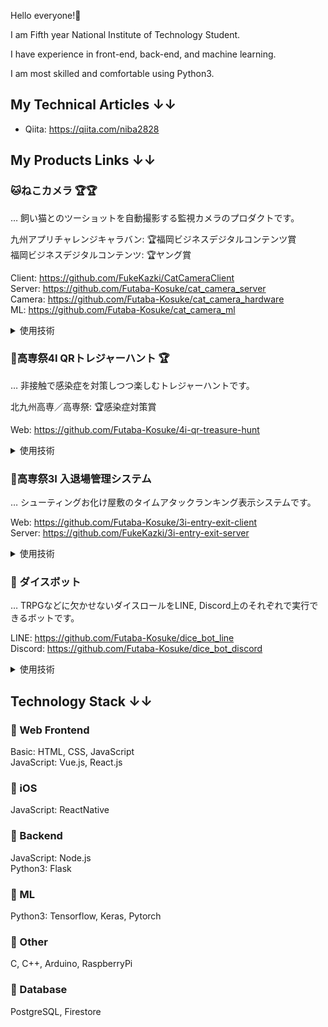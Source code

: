 Hello everyone!🚀  

I am Fifth year National Institute of Technology Student.  

I have experience in front-end, back-end, and machine learning.  

I am most skilled and comfortable using Python3.  

## My Technical Articles ↓↓

- Qiita: https://qiita.com/niba2828

## My Products Links ↓↓

### **🐱ねこカメラ 🏆🏆**
… 飼い猫とのツーショットを自動撮影する監視カメラのプロダクトです。  

九州アプリチャレンジキャラバン: 🏆福岡ビジネスデジタルコンテンツ賞  
福岡ビジネスデジタルコンテンツ: 🏆ヤング賞  

Client: https://github.com/FukeKazki/CatCameraClient  
Server: https://github.com/Futaba-Kosuke/cat_camera_server  
Camera: https://github.com/Futaba-Kosuke/cat_camera_hardware  
ML: https://github.com/Futaba-Kosuke/cat_camera_ml  

<details>
<summary>
使用技術
</summary>

**Client**
- ReactNative  

**Server**
- Flask

**Camera**
- RaspberryPi
- Tensorflow

**ML**
- Pytorch
- ScikitLearn

**Data**
- Firestore  
- Cloud storage for firebase  

</details>

### **💎高専祭4I QRトレジャーハント 🏆**
… 非接触で感染症を対策しつつ楽しむトレジャーハントです。  

北九州高専／高専祭: 🏆感染症対策賞  

Web: https://github.com/Futaba-Kosuke/4i-qr-treasure-hunt

<details>
<summary>
使用技術
</summary>

**Web**
- React.js  

</details>

### **🚩高専祭3I 入退場管理システム**
… シューティングお化け屋敷のタイムアタックランキング表示システムです。  

Web: https://github.com/Futaba-Kosuke/3i-entry-exit-client  
Server: https://github.com/FukeKazki/3i-entry-exit-server  

<details>
<summary>
使用技術
</summary>

**Web**
- Vue.js  

**Server**
- Node.js
- PostgreSQL

</details>

### **🎲 ダイスボット**
… TRPGなどに欠かせないダイスロールをLINE, Discord上のそれぞれで実行できるボットです。

LINE: https://github.com/Futaba-Kosuke/dice_bot_line  
Discord: https://github.com/Futaba-Kosuke/dice_bot_discord  

<details>
<summary>
使用技術
</summary>

**LINE**
- Flask
- LINE Messaging API

**Discord**
- Discord.py

</details>

## Technology Stack ↓↓

### **🚀 Web Frontend**  
Basic: HTML, CSS, JavaScript  
JavaScript: Vue.js, React.js  

### **🚀 iOS**
JavaScript: ReactNative  

### **🚀 Backend**
JavaScript: Node.js  
Python3: Flask  

### **🚀 ML**
Python3: Tensorflow, Keras, Pytorch  

### **🚀 Other**
C, C++, Arduino, RaspberryPi  

### **🚀 Database**  
PostgreSQL, Firestore  
